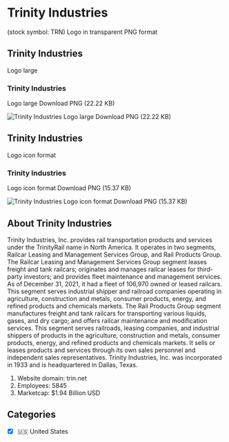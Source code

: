# Trinity Industries
 (stock symbol: TRN) Logo in transparent PNG format

## Trinity Industries
 Logo large

### Trinity Industries
 Logo large Download PNG (22.22 KB)

![Trinity Industries
 Logo large Download PNG (22.22 KB)](/img/orig/TRN_BIG-1a3d3794.png)

## Trinity Industries
 Logo icon format

### Trinity Industries
 Logo icon format Download PNG (15.37 KB)

![Trinity Industries
 Logo icon format Download PNG (15.37 KB)](/img/orig/TRN-6a4b134b.png)

## About Trinity Industries


Trinity Industries, Inc. provides rail transportation products and services under the TrinityRail name in North America. It operates in two segments, Railcar Leasing and Management Services Group, and Rail Products Group. The Railcar Leasing and Management Services Group segment leases freight and tank railcars; originates and manages railcar leases for third-party investors; and provides fleet maintenance and management services. As of December 31, 2021, it had a fleet of 106,970 owned or leased railcars. This segment serves industrial shipper and railroad companies operating in agriculture, construction and metals, consumer products, energy, and refined products and chemicals markets. The Rail Products Group segment manufactures freight and tank railcars for transporting various liquids, gases, and dry cargo; and offers railcar maintenance and modification services. This segment serves railroads, leasing companies, and industrial shippers of products in the agriculture, construction and metals, consumer products, energy, and refined products and chemicals markets. It sells or leases products and services through its own sales personnel and independent sales representatives. Trinity Industries, Inc. was incorporated in 1933 and is headquartered in Dallas, Texas.

1. Website domain: trin.net
2. Employees: 5845
3. Marketcap: $1.94 Billion USD


## Categories
- [x] 🇺🇸 United States
